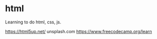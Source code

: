 # html
Learning to do html, css, js.

https://html5up.net/
unsplash.com
https://www.freecodecamp.org/learn

